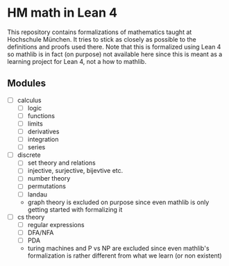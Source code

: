 # HM math in Lean 4
This repository contains formalizations of mathematics taught at
Hochschule München. It tries to stick as closely as possible to
the definitions and proofs used there. Note that this is formalized
using Lean 4 so mathlib is in fact (on purpose) not available here
since this is meant as a learning project for Lean 4, not a how to
mathlib.

## Modules
- [ ] calculus
    - [ ] logic
    - [ ] functions
    - [ ] limits
    - [ ] derivatives
    - [ ] integration
    - [ ] series
- [ ] discrete
    - [ ] set theory and relations
    - [ ] injective, surjective, bijevtive etc.
    - [ ] number theory
    - [ ] permutations
    - [ ] landau
    - graph theory is excluded on purpose since even mathlib is only getting started with formalizing it
- [ ] cs theory
    - [ ] regular expressions
    - [ ] DFA/NFA
    - [ ] PDA
    - turing machines and P vs NP are excluded since even mathlib's formalization is rather different from what we learn (or non existent)